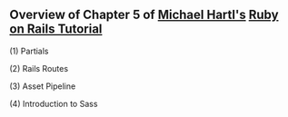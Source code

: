 ## Overview of Chapter 5 of [Michael Hartl's](http://michaelhartl.com/) [Ruby on Rails Tutorial](http://railstutorial.org/)


(1) Partials

(2) Rails Routes

(3) Asset Pipeline

(4) Introduction to Sass

